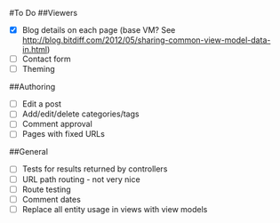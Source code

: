#To Do
##Viewers
- [x] Blog details on each page (base VM? See http://blog.bitdiff.com/2012/05/sharing-common-view-model-data-in.html)
- [ ] Contact form
- [ ] Theming

##Authoring
- [ ] Edit a post
- [ ] Add/edit/delete categories/tags
- [ ] Comment approval
- [ ] Pages with fixed URLs

##General
- [ ] Tests for results returned by controllers
- [ ] URL path routing - not very nice
- [ ] Route testing
- [ ] Comment dates
- [ ] Replace all entity usage in views with view models